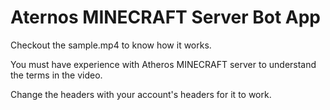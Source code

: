 # Aternos MINECRAFT Server Bot App

Checkout the sample.mp4 to know how it works.

You must have experience with Atheros MINECRAFT server to understand the terms in the video.

Change the headers with your account's headers for it to work.
